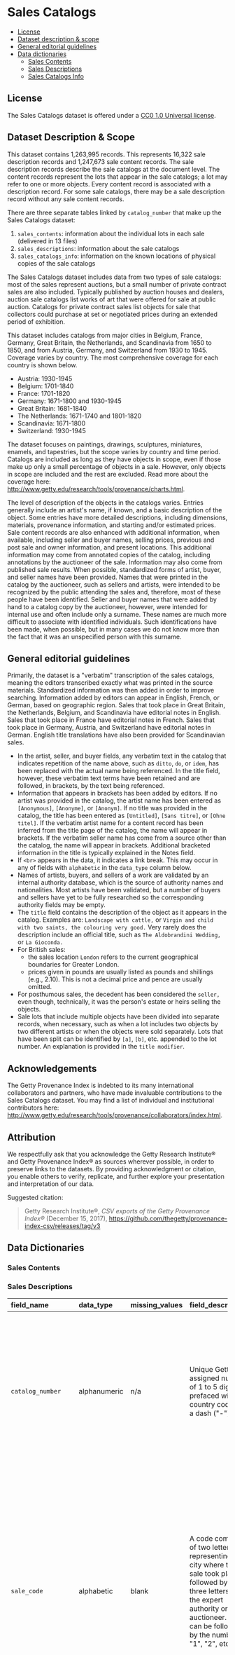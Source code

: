 # Sales Catalogs

* [License](#license)
* [Dataset description &amp; scope](#dataset-description--scope)
* [General editorial guidelines](#general-editorial-guidelines)
* [Data dictionaries](#data-dictionaries)
  * [Sales Contents](#sales-contents)
  * [Sales Descriptions](#sales-descriptions)
  * [Sales Catalogs Info](#sales-catalogs-info)

## License

The Sales Catalogs dataset is offered under a [CC0 1.0 Universal license](https://creativecommons.org/publicdomain/zero/1.0/legalcode).

## Dataset Description & Scope

This dataset contains 1,263,995 records. This represents 16,322 sale description records and 1,247,673 sale content records. The sale description records describe the sale catalogs at the document level. The content records represent the lots that appear in the sale catalogs; a lot may refer to one or more objects. Every content record is associated with a description record. For some sale catalogs, there may be a sale description record without any sale content records.

There are three separate tables linked by `catalog_number` that make up the Sales Catalogs dataset:

1. `sales_contents`: information about the individual lots in each sale (delivered in 13 files)
2. `sales_descriptions`: information about the sale catalogs
3. `sales_catalogs_info`: information on the known locations of physical copies of the sale catalogs

The Sales Catalogs dataset includes data from two types of sale catalogs: most of the sales represent auctions, but a small number of private contract sales are also included. Typically published by auction houses and dealers, auction sale catalogs list works of art that were offered for sale at public auction. Catalogs for private contract sales list objects for sale that collectors could purchase at set or negotiated prices during an extended period of exhibition.

This dataset includes catalogs from major cities in Belgium, France, Germany, Great Britain, the Netherlands, and Scandinavia from 1650 to 1850, and from Austria, Germany, and Switzerland from 1930 to 1945. Coverage varies by country. The most comprehensive coverage for each country is shown below.

- Austria: 1930-1945
- Belgium: 1701-1840
- France: 1701-1820
- Germany: 1671-1800 and 1930-1945
- Great Britain: 1681-1840
- The Netherlands: 1671-1740 and 1801-1820
- Scandinavia: 1671-1800
- Switzerland: 1930-1945

The dataset focuses on paintings, drawings, sculptures, miniatures, enamels, and tapestries, but the scope varies by country and time period. Catalogs are included as long as they have objects in scope, even if those make up only a small percentage of objects in a sale. However, only objects in scope are included and the rest are excluded. Read more about the coverage here: <http://www.getty.edu/research/tools/provenance/charts.html>.

The level of description of the objects in the catalogs varies. Entries generally include an artist's name, if known, and a basic description of the object. Some entries have more detailed descriptions, including dimensions, materials, provenance information, and starting and/or estimated prices. Sale content records are also enhanced with additional information, when available, including seller and buyer names, selling prices, previous and post sale and owner information, and present locations. This additional information may come from annotated copies of the catalog, including annotations by the auctioneer of the sale. Information may also come from published sale results. When possible, standardized forms of artist, buyer, and seller names have been provided. Names that were printed in the catalog by the auctioneer, such as sellers and artists, were intended to be recognized by the public attending the sales and, therefore, most of these people have been identified. Seller and buyer names that were added by hand to a catalog copy by the auctioneer, however, were intended for internal use and often include only a surname. These names are much more difficult to associate with identified individuals. Such identifications have been made, when possible, but in many cases we do not know more than the fact that it was an unspecified person with this surname.

## General editorial guidelines

Primarily, the dataset is a "verbatim" transcription of the sales catalogs, meaning the editors transcribed exactly what was printed in the source materials. Standardized information was then added in order to improve searching. Information added by editors can appear in English, French, or German, based on geographic region. Sales that took place in Great Britain, the Netherlands, Belgium, and Scandinavia have editorial notes in English. Sales that took place in France have editorial notes in French. Sales that took place in Germany, Austria, and Switzerland have editorial notes in German. English title translations have also been provided for Scandinavian sales.

- In the artist, seller, and buyer fields, any verbatim text in the catalog that indicates repetition of the name above, such as `ditto`, `do`, or `idem`, has been replaced with the actual name being referenced. In the title field, however, these verbatim text terms have been retained and are followed, in brackets, by the text being referenced.
- Information that appears in brackets has been added by editors. If no artist was provided in the catalog, the artist name has been entered as `[Anonymous]`, `[Anonyme]`, or `[Anonym]`. If no title was provided in the catalog, the title has been entered as `[Untitled]`, `[Sans titre]`, or `[Ohne titel]`. If the verbatim artist name for a content record has been inferred from the title page of the catalog, the name will appear in brackets. If the verbatim seller name has come from a source other than the catalog, the name will appear in brackets. Additional bracketed information in the title is typically explained in the Notes field.
- If `<br>` appears in the data, it indicates a link break. This may occur in any of fields with `alphabetic` in the `data_type` column below.
- Names of artists, buyers, and sellers of a work are validated by an internal authority database, which is the source of authority names and nationalities. Most artists have been validated, but a number of buyers and sellers have yet to be fully researched so the corresponding authority fields may be empty.
- The `title` field contains the description of the object as it appears in the catalog. Examples are: `Landscape with cattle,` or `Virgin and child with two saints, the colouring very good.` Very rarely does the description include an official title, such as `The Aldobrandini Wedding,` or `La Gioconda.`
- For British sales:
  - the sales location `London` refers to the current geographical boundaries for Greater London.
  - prices given in pounds are usually listed as pounds and shillings (e.g., 2.10). This is not a decimal price and pence are usually omitted.
- For posthumous sales, the decedent has been considered the `seller,` even though, technically, it was the person's estate or heirs selling the objects.
- Sale lots that include multiple objects have been divided into separate records, when necessary, such as when a lot includes two objects by two different artists or when the objects were sold separately. Lots that have been split can be identified by `[a]`, `[b]`, etc. appended to the lot number. An explanation is provided in the `title modifier`.

## Acknowledgements

The Getty Provenance Index is indebted to its many international collaborators and partners, who have made invaluable contributions to the Sales Catalogs dataset. You may find a list of individual and institutional contributors here: <http://www.getty.edu/research/tools/provenance/collaborators/index.html>.

## Attribution

We respectfully ask that you acknowledge the Getty Research Institute® and Getty Provenance Index® as sources wherever possible, in order to preserve links to the datasets. By providing acknowledgment or citation, you enable others to verify, replicate, and further explore your presentation and interpretation of our data.

Suggested citation:

>Getty Research Institute®, _CSV exports of the Getty Provenance Index®_ (December 15, 2017), <https://github.com/thegetty/provenance-index-csv/releases/tag/v3>

## Data Dictionaries

### Sales Contents

### Sales Descriptions

|field_name                                                                                       |data_type    |missing_values |field_description                                                                                                                                                                                           |field_example                                                                                                                                                                         |public_notes                                                                                                                                                                                                                                                                                                                                                                                                                                                                                                                                                                                                                                              |
|:------------------------------------------------------------------------------------------------|:------------|:--------------|:-----------------------------------------------------------------------------------------------------------------------------------------------------------------------------------------------------------|:-------------------------------------------------------------------------------------------------------------------------------------------------------------------------------------|:---------------------------------------------------------------------------------------------------------------------------------------------------------------------------------------------------------------------------------------------------------------------------------------------------------------------------------------------------------------------------------------------------------------------------------------------------------------------------------------------------------------------------------------------------------------------------------------------------------------------------------------------------------|
|`catalog_number`                                                                                 |alphanumeric |n/a            |Unique Getty-assigned number of 1 to 5 digits prefaced with a country code and a dash ("-")                                                                                                                 |Br-A345 ; D-1780 ; F-65-A                                                                                                                                                             |This is the key field for joining to sales_contents and sales_catalogs_info.; Numbers with a leading "A" indicate sales taking place prior to 1801; numbers with a trailing "A" indicate numbers that were added after the initial set of sales was compiled. ; Country codes are: ; B for Belgian, Br for British, N for Dutch/Netherlands, F for French, D for German/Deutschland (includes Austria and Switzerland), SC for Scandinavia                                                                                                                                                                                                                |
|`sale_code`                                                                                      |alphabetic   |blank          |A code comprised of two letters representing the city where the sale took place, followed by two or three letters for the expert authority or auctioneer. This can be followed by the number "1", "2", etc. |LOCH; PAAN; LOAN1                                                                                                                                                                     |The sale_code, which is comprised of two characters from the city name and two characters from the name of the auction house, uniquely identifies the sale when combined with sale_begin_year/month/day. If two sales with the same city and auctioneer occurred on the same day, a sequence number will appear at the end of the code. When either an expert or an auctioneer is unknown, the code "AN" for "Anonymous" is used. For sales that took place at estates in the countryside, the city code associated with the auctioneer may be used (for example, LOCH may be used for a Christie's sale that took place at an estate outside of London). |
|`sale_begin_year`                                                                                |numeric      |blank          |Year in which auction started.                                                                                                                                                                              |1806                                                                                                                                                                                  |Every record includes a sale year. If a sale is undated, an estimated year has been provided and this has been explained in the notes field.                                                                                                                                                                                                                                                                                                                                                                                                                                                                                                              |
|`sale_begin_month`                                                                               |numeric      |0              |Month in which auction started.                                                                                                                                                                             |12                                                                                                                                                                                    |If the specific date is unknown, "00" is used.                                                                                                                                                                                                                                                                                                                                                                                                                                                                                                                                                                                                            |
|`sale_begin_day`                                                                                 |numeric      |0              |Day on which auction started.                                                                                                                                                                               |20                                                                                                                                                                                    |If the specific date is unknown, "00" is used.                                                                                                                                                                                                                                                                                                                                                                                                                                                                                                                                                                                                            |
|`sale_end_year`                                                                                  |numeric      |blank          |Year in which auction ended.                                                                                                                                                                                |1806                                                                                                                                                                                  |Occurs only if last day of entire sale is different from the first day.; This field is empty for one-day sales.                                                                                                                                                                                                                                                                                                                                                                                                                                                                                                                                           |
|`sale_end_month`                                                                                 |numeric      |0              |Month in which auction ended.                                                                                                                                                                               |12                                                                                                                                                                                    |Occurs only if last day of entire sale is different from the first day. This field is empty for one-day sales.                                                                                                                                                                                                                                                                                                                                                                                                                                                                                                                                            |
|`sale_end_day`                                                                                   |numeric      |0              |Day on which auction ended.                                                                                                                                                                                 |21                                                                                                                                                                                    |Occurs only if last day of entire sale is different from the first day. This field is empty for one-day sales.                                                                                                                                                                                                                                                                                                                                                                                                                                                                                                                                            |
|`sale_end_mod`                                                                                   |alphabetic   |blank          |Contains a modifier, but only when a complete beginning date is unknown (dates unknown) or the length of the sale is unknown (and following days).                                                          |and following days; dates unknown                                                                                                                                                     |Phrases may be in English, French, or German:; "dates unknown" or "dates inconnues" or "Daten unbekannt" ; "and following days" or "et jours suivants" or "und folgende Tage" ;                                                                                                                                                                                                                                                                                                                                                                                                                                                                           |
|`lugt_number_1`                                                                                  |alphanumeirc |blank          |First reference number of 1 to 5 digits from Frits Lugt's Répertoire des catalogues de ventes publiques intéressant l'art ou la curiosité.                                                                  |7138; 8012a                                                                                                                                                                           |Numbers with a trailing letter ("a", "b", etc.) were added after the original Lugt volumes were published. All the numbers, including those with a trailing letter, can be found in Art Sales Catalogues Online.                                                                                                                                                                                                                                                                                                                                                                                                                                          |
|`lugt_number_2`                                                                                  |alphanumeric |blank          |Second Lugt number                                                                                                                                                                                          |                                                                                                                                                                                      |                                                                                                                                                                                                                                                                                                                                                                                                                                                                                                                                                                                                                                                          |
|`lugt_number_3`                                                                                  |alphanumeric |blank          |Third Lugt number                                                                                                                                                                                           |                                                                                                                                                                                      |                                                                                                                                                                                                                                                                                                                                                                                                                                                                                                                                                                                                                                                          |
|`title_pg_sell_1`                                                                                |alphabetic   |N/A            |Verbatim name or other identifying information about the first seller found on the title page of the catalog.                                                                                               |A James Hitchcock, of Oxford Street, a Bankrupt; ; Worstead House; ; Herr Johann Gottlieb Stein; ; Feu François Tronchin des Delices, Conseiller d'état de la République de Genève; ; |This information can be very specific, i.e., the actual name and title of a seller, or just the seller’s profession. Other information may include the location (either street address, city, or estate name) of the seller or the collection, the location where the collection was purchased, or whether the seller was deceased or had declared bankruptcy. In most cases, multiple names will appear in a single field, i.e., title_pg_sell_1. If nothing about the seller or collection is mentioned on the title page, the field has "None", "Keine", or "Aucun".                                                                                   |
|`title_pg_sell_2`                                                                                |alphabetic   |blank          |Verbatim name or other identifying information about the second seller found on the title page of the catalog.                                                                                              |                                                                                                                                                                                      |see note above for title_pg_sell_1                                                                                                                                                                                                                                                                                                                                                                                                                                                                                                                                                                                                                        |
|`auc_copy_seller_1`                                                                              |alphabetic   |blank          |Name of the first seller from handwritten notes inside the auctioneer's copy of the catalog.                                                                                                                |Delaissés par Lunden;                                                                                                                                                                 |In some instances this information comes from the auctioneer’s private records, e.g., Christie’s daybooks, and does not appear written in the actual catalog, but it most cases the name would be written next to the lots or on the interleaved pages. In British sales, if the name is the same as the title_pg_sell_n, the field has "Same".                                                                                                                                                                                                                                                                                                           |
|`auc_copy_seller_2`                                                                              |alphabetic   |blank          |Name of the second seller as it appears handwritten inside the auctioneer's copy of the catalog.                                                                                                            |                                                                                                                                                                                      |                                                                                                                                                                                                                                                                                                                                                                                                                                                                                                                                                                                                                                                          |
|`auc_copy_seller_3`                                                                              |alphabetic   |blank          |Name of the third seller as it appears handwritten inside the auctioneer's copy of the catalog.                                                                                                             |                                                                                                                                                                                      |                                                                                                                                                                                                                                                                                                                                                                                                                                                                                                                                                                                                                                                          |
|`auc_copy_seller_4`                                                                              |alphabetic   |blank          |Name of the fourth seller as it appears handwritten inside the auctioneer's copy of the catalog.                                                                                                            |                                                                                                                                                                                      |                                                                                                                                                                                                                                                                                                                                                                                                                                                                                                                                                                                                                                                          |
|`other_seller_1`                                                                                 |alphabetic   |blank          |Name of the first seller from source other than printed catalog or handwritten in auctioneer's copy.                                                                                                        |Slade; Coquereau                                                                                                                                                                      |Miscellaneous sources may include annotations made by an earlier owner of the catalog. In some cases the seller has been deduced from researching the collection or by matching up the lots in an earlier or later auction.                                                                                                                                                                                                                                                                                                                                                                                                                               |
|`other_seller_2`                                                                                 |alphabetic   |blank          |Name of the second seller from source other than printed catalog or handwritten in auctioneer's copy.                                                                                                       |                                                                                                                                                                                      |                                                                                                                                                                                                                                                                                                                                                                                                                                                                                                                                                                                                                                                          |
|`other_seller_3`                                                                                 |alphabetic   |blank          |Name of the third seller from source other than printed catalog or handwritten in auctioneer's copy.                                                                                                        |                                                                                                                                                                                      |                                                                                                                                                                                                                                                                                                                                                                                                                                                                                                                                                                                                                                                          |
|Multiple groups of seller authority fields, numbered sequentially from _1 to _5, may occur.    |             |               |                                                                                                                                                                                                            |                                                                                                                                                                                      |                                                                                                                                                                                                                                                                                                                                                                                                                                                                                                                                                                                                                                                          |
|`sell_auth_name_1`                                                                               |alphabetic   |blank          |Authority name of seller identified in title_pg_sell_n, auc_copy_seller_n, or other_seller_n.                                                                                                               |Clarke, Simon Haughton, Sir, 9th Bart.; Hibbert, George                                                                                                                               |                                                                                                                                                                                                                                                                                                                                                                                                                                                                                                                                                                                                                                                          |
|`sell_auth_q_1`                                                                                  |alphabetic   |blank          |Contains "[?]" if there is uncertainty about information regarding the authority name.                                                                                                                      |                                                                                                                                                                                      |                                                                                                                                                                                                                                                                                                                                                                                                                                                                                                                                                                                                                                                          |
|Multiple groups of expert fields, numbered sequentially from _1 to _5, may occur.              |             |               |                                                                                                                                                                                                            |                                                                                                                                                                                      |                                                                                                                                                                                                                                                                                                                                                                                                                                                                                                                                                                                                                                                          |
|`expert_1`                                                                                       |             |               |Verbatim name of first auctioneer.                                                                                                                                                                          |Paillet                                                                                                                                                                               |Used in French sales only.                                                                                                                                                                                                                                                                                                                                                                                                                                                                                                                                                                                                                                |
|`expert_auth_1`                                                                                  |alphabetic   |blank          |Authority name for first auctioneer, established by PSCP.                                                                                                                                                   |Paillet (Alexandre Joseph);                                                                                                                                                           |Used in French sales only.  If present, value also appears in lot records in Sales Contents.                                                                                                                                                                                                                                                                                                                                                                                                                                                                                                                                                              |
|Multiple groups of commissaire-priseur fields, numbered sequentially from _1 to _4, may occur. |             |               |                                                                                                                                                                                                            |                                                                                                                                                                                      |                                                                                                                                                                                                                                                                                                                                                                                                                                                                                                                                                                                                                                                          |
|`comm_pr_1`                                                                                      |             |               |Verbatim name of first Commissaire-priseur.                                                                                                                                                                 |Boileau                                                                                                                                                                               |Used in French sales only.  The Commissaire-priseur is a legally appointed auctioneer.                                                                                                                                                                                                                                                                                                                                                                                                                                                                                                                                                                    |
|`comm_pr_auth_1`                                                                                 |             |               |Authority for the first Commissaire-priseur established by PSCP.                                                                                                                                            |Boileau (Louis François Jacques)                                                                                                                                                      |Used in French sales only.  If present, value also appears in lot records in Sales Contents.                                                                                                                                                                                                                                                                                                                                                                                                                                                                                                                                                              |
|Multiple groups of auction house fields, numbered sequentially from _1 to _4, may occur.       |             |               |                                                                                                                                                                                                            |                                                                                                                                                                                      |                                                                                                                                                                                                                                                                                                                                                                                                                                                                                                                                                                                                                                                          |
|`auc_house_name_1`                                                                               |alphabetic   |blank          |Verbatim name of the first auctioneer or firm that conducted the auction.                                                                                                                                   |Mr. Christie; Edwards                                                                                                                                                                 |If the auctioneer is known from another source, but the name is not printed in the catalog, the name is enclosed in square brackets. If an auctioneer is not noted in the catalog and one has not been located through research, then “[Anonymous]” is used.; For most private contract sales, the name of the proprietor or manager is used as the auctioneer’s name; however, for those sales taking place at the European Museum, the gallery name is used and not John Wilson, the manager. ;                                                                                                                                                         |
|`auc_house_auth_1`                                                                               |alphabetic   |blank          |Authority for the first auctioneer or firm established by PSCP.                                                                                                                                             |Christie's; Edwards (Edward)                                                                                                                                                          |                                                                                                                                                                                                                                                                                                                                                                                                                                                                                                                                                                                                                                                          |
|`sale_location`                                                                                  |alphabetic   |blank          |Name of the city (in original language) where the auction was held. For estate sales, name of nearest town or county is given.                                                                              |Paris; London; Exton, near Stamford, Leicestershire                                                                                                                                   |                                                                                                                                                                                                                                                                                                                                                                                                                                                                                                                                                                                                                                                          |
|`city_of_sale`                                                                                   |alphabetic   |blank          |Name of the city (in English) where the auction was held.                                                                                                                                                   |Paris; London; Aachen                                                                                                                                                                 |                                                                                                                                                                                                                                                                                                                                                                                                                                                                                                                                                                                                                                                          |
|`country_auth`                                                                                   |alphabetic   |blank          |Name of the country (in English) where the auction was held.                                                                                                                                                |Great Britain; Denmark                                                                                                                                                                |Country names:; Austria, Belgium, Czech Republic, Denmark, France, Germany, Great Britain, Netherlands, Norway, Poland, Sweden, Switzerland                                                                                                                                                                                                                                                                                                                                                                                                                                                                                                               |
|`country_auth_2`                                                                                 |alphabetic   |blank          |Alternate name for country (in English) where the auction was held.                                                                                                                                         |England; Scandinavia;                                                                                                                                                                 |Used for British and Scandinavian sales to provide an alternate search term for the country. Alternate Country names:; England, Ireland, Scandinavia, Scotland, Wales                                                                                                                                                                                                                                                                                                                                                                                                                                                                                     |
|`specific_loc`                                                                                   |alphabetic   |blank          |Street address or location of the sale as it is given on the title page of the catalog                                                                                                                      |Pall Mall; ; At his Great Room, No. 67, New Bond-Street; ; Premises, Burgh Castle, near Great Yarmouth; ; Hindenburgstrasse 49                                                        |"Premises" indicates that the sale took place at the home of the seller rather than at the auctioneer's location.                                                                                                                                                                                                                                                                                                                                                                                                                                                                                                                                         |
|`no_of_ptgs_lots`                                                                                |numeric      |blank          |Number of objects (not lots) indexed by PSCP for the sale                                                                                                                                                   |198                                                                                                                                                                                   |When present, this is a count of the number of content records in the Provenance Index for this sale and may differ from the actual number of items and/or lots in the sale. Editors may have split some lots into multiple object records and some lots might include objects out of scope for the project.                                                                                                                                                                                                                                                                                                                                              |
|`photocopies`                                                                                    |alphabetic   |blank          |Contains one or more acronyms noting institutions that have a photocopy of the catalog and noting which original copy is the source of the photocopy.                                                       |NGL (of VAL); RKDH (of CL)                                                                                                                                                            |The source of the photocopy will be one of the institutions (owners) listed in Sales Catalogs Info for the sale. PSCP has marked the catalog copies it has obtained (either a digital copy or a photocopy) with an asterisk (*) in Sales Catalogs Info and, therefore, it is not listed here as an owner of a photocopy.                                                                                                                                                                                                                                                                                                                                  |
|`link_to_pdf`                                                                                    |alphanumeric |blank          |URL link to PDF of scanned catalog                                                                                                                                                                          |                                                                                                                                                                                      |For German sales, links are to PDFs at University of Heidelberg.; For Dutch Hoet sales, links are to Internet Archive.                                                                                                                                                                                                                                                                                                                                                                                                                                                                                                                                    |
|`notes`                                                                                          |alphabetic   |blank          |General comments or analyses of the sale                                                                                                                                                                    |The contents were paintings only...                                                                                                                                                   |May include general comments about the sale, a transcription of the title page information, and, in some cases, a scholarly assessment of the event. Possible commentary could include a brief overview of the contents of the sale; a history of the owner(s), the collection(s) and the reasons for selling; the most notable objects in the sale and, when known, their present locations; and a monetary review of the highest prices paid and the total results of the sale.                                                                                                                                                                         |

### Sales Catalogs Info

|field_name        |data_type    |missing_values |field_description                                                                                  |field_example                                                                                                                                                                                                                                                                                                                                                                                           |public_notes                                                                                                                                                                                                                                                                                                                                                                                                           |
|:-----------------|:------------|:--------------|:--------------------------------------------------------------------------------------------------|:-------------------------------------------------------------------------------------------------------------------------------------------------------------------------------------------------------------------------------------------------------------------------------------------------------------------------------------------------------------------------------------------------------|:----------------------------------------------------------------------------------------------------------------------------------------------------------------------------------------------------------------------------------------------------------------------------------------------------------------------------------------------------------------------------------------------------------------------|
|`catalog_number`  |alphanumeric |n/a            |Unique Getty-assigned number of 1 to 5 digits prefaced with a country code and a dash ("-").       |Br-A345; D-1780 ; F-65-A                                                                                                                                                                                                                                                                                                                                                                                |This is the key field for joining to sales_descriptions.; Numbers with a leading "A" indicate sales taking place prior to 1801; numbers with a trailing "A" indicate numbers that were added after the initial set of sales was compiled. ; Country codes are: ; B for Belgian, Br for British, N for Dutch/Netherlands, F for French, D for German/Deutschland (includes Austria and Switzerland), SC for Scandinavia |
|`owner_code`      |alphabetic   |n/a            |Short name or acronym for the owner of an original catalog copy.                                   |JPGM; NGL; CL; RKDH                                                                                                                                                                                                                                                                                                                                                                                     |Short code for `owner_location`                                                                                                                                                                                                                                                                                                                                                                                        |
|`owner_location`  |alphbetic    |n/a            |Full name, city, and country of owner.                                                             |                                                                                                                                                                                                                                                                                                                                                                                                        |May include some notes about time periods and changes in organization name or ownership.                                                                                                                                                                                                                                                                                                                               |
|`copy_number`     |alphabetic   |blank          |Roman numeral signifying multiple copies of a given catalog in the same location.                  |I; II                                                                                                                                                                                                                                                                                                                                                                                                   |The institution that owns the copies does not neccessarily have them marked as "I", "II", etc., but this indicates that the institution owns multiple copies of the same catalog.                                                                                                                                                                                                                                      |
|`gri_has_copy`    |alphabetic   |blank          |Contains "Yes" if the PSCP department has a digital file or photocopy of this copy of the catalog. |Yes; No                                                                                                                                                                                                                                                                                                                                                                                                 |If the PSCP department has a photocopy, it will be found in the department's Sales Catalogs Files.                                                                                                                                                                                                                                                                                                                     |
|`price_recorded`  |             |blank          |Contains asterisk (*) if hand annotations from this copy were used in sales_contents.              |                                                                                                                                                                                                                                                                                                                                                                                                        |Annotations from more than one copy of a catalog may have been used for transcription.                                                                                                                                                                                                                                                                                                                                 |
|`annotation_info` |alphabetic   |blank          |Contains information about how catalog copy is annotated and by whom.                              |Auctioneer's copy, annot. with all buyers and prices; ; Not annot.; ; Annot. by J. Galpine with a few buyers and all prices as well as the approximate dimensions and a few descriptive notes. There are also a few added lots.; ; Tous les noms des acheteurs, tous les prix et nombreux commentaires. Appartenait probablement au marchand J.B.P. Lebrun, qui est également l'auteur des annotations. |These are brief descriptions. Addition information about specific copies of the catalog may be found in the notes field for the sale in sales_descriptions.                                                                                                                                                                                                                                                            |